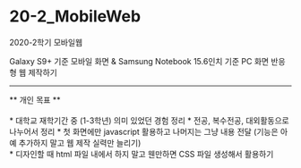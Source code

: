 # 20-2_MobileWeb
2020-2학기 모바일웹

Galaxy S9+ 기준 모바일 화면 & Samsung Notebook 15.6인치 기준 PC 화면 반응형 웹 제작하기

<hr>
** 개인 목표 **
<br><br>
* 대학교 재학기간 중 (1-3학년) 의미 있었던 경험 정리
* 전공, 복수전공, 대외활동으로 나누어서 정리
* 첫 화면에만 javascript 활용하고 나머지는 그냥 내용 전달 (기능은 아예 추가하지 말고 웹 제작 실력만 늘리기)<br>
* 디자인할 때 html 파일 내에서 하지 말고 웬만하면 CSS 파일 생성해서 활용하기<br>
